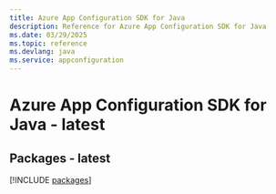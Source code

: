 ```yaml
---
title: Azure App Configuration SDK for Java
description: Reference for Azure App Configuration SDK for Java
ms.date: 03/29/2025
ms.topic: reference
ms.devlang: java
ms.service: appconfiguration
---
```

# Azure App Configuration SDK for Java - latest
## Packages - latest
[!INCLUDE [packages](app-configuration-index.md)]